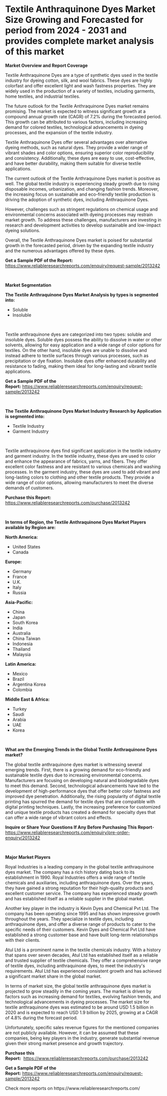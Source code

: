 <p><h1>Textile Anthraquinone Dyes Market Size Growing and Forecasted for period from 2024 - 2031 and provides complete market analysis of this market</h1></p><p><strong>Market Overview and Report Coverage</strong></p>
<p><p>Textile Anthraquinone Dyes are a type of synthetic dyes used in the textile industry for dyeing cotton, silk, and wool fabrics. These dyes are highly colorfast and offer excellent light and wash fastness properties. They are widely used in the production of a variety of textiles, including garments, home textiles, and industrial textiles.</p><p>The future outlook for the Textile Anthraquinone Dyes market remains promising. The market is expected to witness significant growth at a compound annual growth rate (CAGR) of 7.2% during the forecasted period. This growth can be attributed to various factors, including increasing demand for colored textiles, technological advancements in dyeing processes, and the expansion of the textile industry.</p><p>Textile Anthraquinone Dyes offer several advantages over alternative dyeing methods, such as natural dyes. They provide a wider range of vibrant shades and color options, ensuring superior color reproducibility and consistency. Additionally, these dyes are easy to use, cost-effective, and have better durability, making them suitable for diverse textile applications.</p><p>The current outlook of the Textile Anthraquinone Dyes market is positive as well. The global textile industry is experiencing steady growth due to rising disposable incomes, urbanization, and changing fashion trends. Moreover, the increasing focus on sustainable and eco-friendly textile production is driving the adoption of synthetic dyes, including Anthraquinone Dyes.</p><p>However, challenges such as stringent regulations on chemical usage and environmental concerns associated with dyeing processes may restrain market growth. To address these challenges, manufacturers are investing in research and development activities to develop sustainable and low-impact dyeing solutions.</p><p>Overall, the Textile Anthraquinone Dyes market is poised for substantial growth in the forecasted period, driven by the expanding textile industry and the numerous advantages offered by these dyes.</p></p>
<p><strong>Get a Sample PDF of the Report:</strong> <a href="https://www.reliableresearchreports.com/enquiry/request-sample/2013242">https://www.reliableresearchreports.com/enquiry/request-sample/2013242</a></p>
<p>&nbsp;</p>
<p><strong>Market Segmentation</strong></p>
<p><strong>The Textile Anthraquinone Dyes Market Analysis by types is segmented into:</strong></p>
<p><ul><li>Soluble</li><li>Insoluble</li></ul></p>
<p>&nbsp;</p>
<p><p>Textile anthraquinone dyes are categorized into two types: soluble and insoluble dyes. Soluble dyes possess the ability to dissolve in water or other solvents, allowing for easy application and a wide range of color options for textiles. On the other hand, insoluble dyes are unable to dissolve and instead adhere to textile surfaces through various processes, such as precipitation or dye fixation. Insoluble dyes offer enhanced durability and resistance to fading, making them ideal for long-lasting and vibrant textile applications.</p></p>
<p><strong>Get a Sample PDF of the Report:</strong>&nbsp;<a href="https://www.reliableresearchreports.com/enquiry/request-sample/2013242">https://www.reliableresearchreports.com/enquiry/request-sample/2013242</a></p>
<p>&nbsp;</p>
<p><strong>The Textile Anthraquinone Dyes Market Industry Research by Application is segmented into:</strong></p>
<p><ul><li>Textile Industry</li><li>Garment Industry</li></ul></p>
<p>&nbsp;</p>
<p><p>Textile anthraquinone dyes find significant application in the textile industry and garment industry. In the textile industry, these dyes are used to color and enhance the appearance of fabrics, yarns, and fibers. They offer excellent color fastness and are resistant to various chemicals and washing processes. In the garment industry, these dyes are used to add vibrant and long-lasting colors to clothing and other textile products. They provide a wide range of color options, allowing manufacturers to meet the diverse demands of customers.</p></p>
<p><strong>Purchase this Report:</strong>&nbsp; <a href="https://www.reliableresearchreports.com/purchase/2013242">https://www.reliableresearchreports.com/purchase/2013242</a></p>
<p>&nbsp;</p>
<p><strong>In terms of Region, the Textile Anthraquinone Dyes Market Players available by Region are:</strong></p>
<p>
    <p> <strong> North America: </strong>
        <ul>
            <li>United States</li>
            <li>Canada</li>
        </ul>
        </p> 
    <p> <strong> Europe: </strong>
        <ul>
            <li>Germany</li>
            <li>France</li>
            <li>U.K.</li>
            <li>Italy</li>
            <li>Russia</li>
        </ul>
        </p> 
    <p> <strong> Asia-Pacific: </strong>
        <ul>
            <li>China</li>
            <li>Japan</li>
            <li>South Korea</li>
            <li>India</li>
            <li>Australia</li>
            <li>China Taiwan</li>
            <li>Indonesia</li>
            <li>Thailand</li>
            <li>Malaysia</li>
        </ul>
        </p> 
    <p> <strong> Latin America: </strong>
        <ul>
            <li>Mexico</li>
            <li>Brazil</li>
            <li>Argentina Korea</li>
            <li>Colombia</li>
        </ul>
        </p> 
    <p> <strong> Middle East & Africa: </strong>
        <ul>
            <li>Turkey</li>
            <li>Saudi</li>
            <li>Arabia</li>
            <li>UAE</li>
            <li>Korea</li>
        </ul>
    </p>
    </p>
<p>&nbsp;</p>
<p><strong>What are the Emerging Trends in the Global Textile Anthraquinone Dyes market?</strong></p>
<p><p>The global textile anthraquinone dyes market is witnessing several emerging trends. First, there is a growing demand for eco-friendly and sustainable textile dyes due to increasing environmental concerns. Manufacturers are focusing on developing natural and biodegradable dyes to meet this demand. Second, technological advancements have led to the development of high-performance dyes that offer better color fastness and improved dye penetration. Additionally, the rising popularity of digital textile printing has spurred the demand for textile dyes that are compatible with digital printing techniques. Lastly, the increasing preference for customized and unique textile products has created a demand for specialty dyes that can offer a wide range of vibrant colors and effects.</p></p>
<p><strong>Inquire or Share Your Questions If Any Before Purchasing This Report</strong>- <a href="https://www.reliableresearchreports.com/enquiry/pre-order-enquiry/2013242">https://www.reliableresearchreports.com/enquiry/pre-order-enquiry/2013242</a></p>
<p>&nbsp;</p>
<p><strong>Major Market Players</strong></p>
<p><p>Royal Industries is a leading company in the global textile anthraquinone dyes market. The company has a rich history dating back to its establishment in 1990. Royal Industries offers a wide range of textile chemicals and auxiliaries, including anthraquinone dyes. Over the years, they have gained a strong reputation for their high-quality products and excellent customer service. The company has experienced steady growth and has established itself as a reliable supplier in the global market.</p><p>Another key player in the industry is Kevin Dyes and Chemical Pvt Ltd. The company has been operating since 1995 and has shown impressive growth throughout the years. They specialize in textile dyes, including anthraquinone dyes, and offer a diverse range of products to cater to the specific needs of their customers. Kevin Dyes and Chemical Pvt Ltd have established a strong customer base and have built long-term relationships with their clients.</p><p>Atul Ltd is a prominent name in the textile chemicals industry. With a history that spans over seven decades, Atul Ltd has established itself as a reliable and trusted supplier of textile chemicals. They offer a comprehensive range of textile dyes, including anthraquinone dyes, to meet the industry's requirements. Atul Ltd has experienced consistent growth and has achieved a significant market share in the global market.</p><p>In terms of market size, the global textile anthraquinone dyes market is projected to grow steadily in the coming years. The market is driven by factors such as increasing demand for textiles, evolving fashion trends, and technological advancements in dyeing processes. The market size for textile anthraquinone dyes was estimated to be around USD 1.5 billion in 2020 and is expected to reach USD 1.9 billion by 2025, growing at a CAGR of 4.8% during the forecast period.</p><p>Unfortunately, specific sales revenue figures for the mentioned companies are not publicly available. However, it can be assumed that these companies, being key players in the industry, generate substantial revenue given their strong market presence and growth trajectory.</p></p>
<p><strong>Purchase this Report:</strong>&nbsp;&nbsp;<a href="https://www.reliableresearchreports.com/purchase/2013242">https://www.reliableresearchreports.com/purchase/2013242</a></p>
<p></p>
<p><strong>Get a Sample PDF of the Report:</strong>&nbsp;<a href="https://www.reliableresearchreports.com/enquiry/request-sample/2013242">https://www.reliableresearchreports.com/enquiry/request-sample/2013242</a></p>
<p>Check more reports on https://www.reliableresearchreports.com/</p>